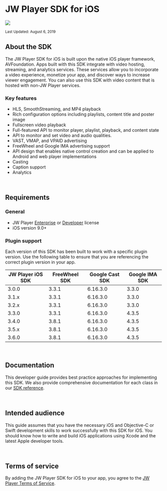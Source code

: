 # JW Player SDK for iOS

<img src="https://img.shields.io/badge/SDK-iOS%20v3-0AAC29.svg?logo=apple">

<sup>Last Updated: August 6, 2019</sup> 

## About the SDK

The JW Player SDK for iOS is built upon the native iOS player framework, AVFoundation.  Apps built with this SDK integrate with video hosting, streaming, and analytics services. These services allow you to incorporate a video experience, monetize your app, and discover ways to increase viewer engagement. You can also use this SDK with video content that is hosted with non-JW Player services.

### Key features

* HLS, SmoothStreaming, and MP4 playback
* Rich configuration options including playlists, content title and poster image
* Fullscreen video playback
* Full-featured API to monitor player, playlist, playback, and content state
* API to monitor and set video and audio qualities.
* VAST, VMAP, and VPAID advertising
* FreeWheel and Google IMA advertising support
* API design that enables native control creation and can be applied to Android and web player implementations
* Casting
* Caption support
* Analytics 

<br/>

## Requirements

### General
* JW Player [Enterprise](https://www.jwplayer.com/pricing/?utm_source=developer&utm_medium=CTA&utm_campaign=Developer%20Nav%20Upgrade/) or [Developer](https://developer.jwplayer.com/sign-up/) license
* iOS version 9.0+

<a name="plugin-support"></a>

### Plugin support

Each version of this SDK has been built to work with a specific plugin version. Use the following table to ensure that you are referencing the correct plugin version in your app.

| JW Player iOS SDK | FreeWheel SDK | Google Cast SDK | Google IMA SDK |
| --- | --- | --- | --- |
| 3.0.0 | 3.3.1 | 6.16.3.0 | 3.3.0 |
| 3.1.x | 3.3.1 | 6.16.3.0 | 3.3.0 |
| 3.2.x | 3.3.1 | 6.16.3.0 | 3.3.0 |
| 3.3.0 | 3.3.1 | 6.16.3.0 | 4.3.5 |
| 3.4.0 | 3.8.1 | 6.16.3.0 | 4.3.5 |
| 3.5.x | 3.8.1 | 6.16.3.0 | 4.3.5 |
| 3.6.0 | 3.8.1 | 6.16.3.0 | 4.3.5 |

<br/>

## Documentation

This developer guide provides best practice approaches for implementing this SDK. We also provide comprehensive documentation for each class in our [SDK reference](https://developer.jwplayer.com/sdk/ios/reference/). 

<br/>

## Intended audience

This guide assumes that you have the necessary iOS and Objective-C or Swift development skills to work successfully with this SDK for iOS. You should know how to write and build iOS applications using Xcode and the latest Apple developer tools.

<br/>

## Terms of service
By adding the JW Player SDK for iOS to your app, you agree to the [JW Player Terms of Service](https://www.jwplayer.com/tos/).

